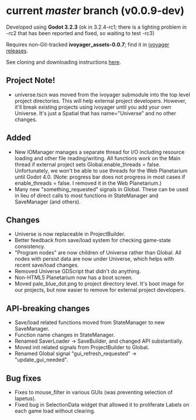 # current _master_ branch (v0.0.9-dev)
Developed using **Godot 3.2.3** (ok in 3.2.4-rc1; there is a lighting problem in -rc2 that has been reported and fixed, so waiting to test -rc3)

Requires non-Git-tracked **ivoyager_assets-0.0.7**; find it in [ivoyager releases](https://github.com/ivoyager/ivoyager/releases).

See cloning and downloading instructions [here](https://ivoyager.dev/download/). 

## Project Note!
* universe.tscn was moved from the ivoyager submodule into the top level project directories. This will help external project developers. However, it'll break existing projects using ivoyager until you add your own Universe. It's just a Spatial that has name="Universe" and no other changes.

## Added
* New IOManager manages a separate thread for I/O including resource loading and other file reading/writing. All functions work on the Main thread if external project sets Global.enable_threads = false. Unfortunately, we won't be able to use threads for the Web Planetarium until Godot 4.0. (Note: progress bar does not progress in most cases if enable_threads = false. I removed it in the Web Planetarium.)
* Many new "something_requested" signals in Global. These can be used in lieu of direct calls to most functions in StateManager and SaveManager (and others). 

## Changes
* Universe is now replaceable in ProjectBuilder.
* Better feedback from save/load system for checking game-state consistency.
* "Program nodes" are now children of Universe rather than Global. All nodes with persist data are now under Universe, which helps with recent save/load changes.
* Removed Universe GDScript that didn't do anything.
* Non-HTML5 Planetarium now has a boot screen.
* Moved pale_blue_dot.png to project directory level. It's boot image for our projects, but now easier to remove for external project developers.

## API-breaking changes
* Save/load related functions moved from StateManager to new SaveManager.
* Function name changes in StateManager.
* Renamed SaverLoader -> SaveBuilder, and changed API substantially.
* Moved init related signals from ProjectBuilder to Global.
* Renamed Global signal "gui_refresh_requested" -> "update_gui_needed".

## Bug fixes
* Fixes to mouse_filter in various GUIs (was preventing selection of Iapetus).
* Fixed bug in SelectionData widget that allowed it to proliferate Labels on each game load without clearing.
